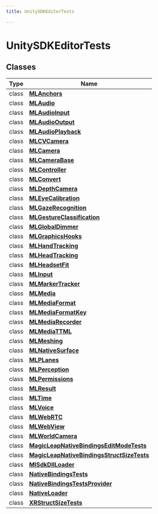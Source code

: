 ```yaml
---
title: UnitySDKEditorTests

---
```


# UnitySDKEditorTests





## Classes

| Type               | Name           |
| -------------- | -------------- |
| class | **[MLAnchors](/versioned_docs/version-31-Aug-2023/unity-api/api/UnitySDKEditorTests/UnitySDKEditorTests.MLAnchors.md)**  |
| class | **[MLAudio](/versioned_docs/version-31-Aug-2023/unity-api/api/UnitySDKEditorTests/UnitySDKEditorTests.MLAudio.md)**  |
| class | **[MLAudioInput](/versioned_docs/version-31-Aug-2023/unity-api/api/UnitySDKEditorTests/UnitySDKEditorTests.MLAudioInput.md)**  |
| class | **[MLAudioOutput](/versioned_docs/version-31-Aug-2023/unity-api/api/UnitySDKEditorTests/UnitySDKEditorTests.MLAudioOutput.md)**  |
| class | **[MLAudioPlayback](/versioned_docs/version-31-Aug-2023/unity-api/api/UnitySDKEditorTests/UnitySDKEditorTests.MLAudioPlayback.md)**  |
| class | **[MLCVCamera](/versioned_docs/version-31-Aug-2023/unity-api/api/UnitySDKEditorTests/UnitySDKEditorTests.MLCVCamera.md)**  |
| class | **[MLCamera](/versioned_docs/version-31-Aug-2023/unity-api/api/UnitySDKEditorTests/MLCamera/UnitySDKEditorTests.MLCamera.md)**  |
| class | **[MLCameraBase](/versioned_docs/version-31-Aug-2023/unity-api/api/UnitySDKEditorTests/UnitySDKEditorTests.MLCameraBase.md)**  |
| class | **[MLController](/versioned_docs/version-31-Aug-2023/unity-api/api/UnitySDKEditorTests/UnitySDKEditorTests.MLController.md)**  |
| class | **[MLConvert](/versioned_docs/version-31-Aug-2023/unity-api/api/UnitySDKEditorTests/UnitySDKEditorTests.MLConvert.md)**  |
| class | **[MLDepthCamera](/versioned_docs/version-31-Aug-2023/unity-api/api/UnitySDKEditorTests/UnitySDKEditorTests.MLDepthCamera.md)**  |
| class | **[MLEyeCalibration](/versioned_docs/version-31-Aug-2023/unity-api/api/UnitySDKEditorTests/UnitySDKEditorTests.MLEyeCalibration.md)**  |
| class | **[MLGazeRecognition](/versioned_docs/version-31-Aug-2023/unity-api/api/UnitySDKEditorTests/UnitySDKEditorTests.MLGazeRecognition.md)**  |
| class | **[MLGestureClassification](/versioned_docs/version-31-Aug-2023/unity-api/api/UnitySDKEditorTests/UnitySDKEditorTests.MLGestureClassification.md)**  |
| class | **[MLGlobalDimmer](/versioned_docs/version-31-Aug-2023/unity-api/api/UnitySDKEditorTests/UnitySDKEditorTests.MLGlobalDimmer.md)**  |
| class | **[MLGraphicsHooks](/versioned_docs/version-31-Aug-2023/unity-api/api/UnitySDKEditorTests/UnitySDKEditorTests.MLGraphicsHooks.md)**  |
| class | **[MLHandTracking](/versioned_docs/version-31-Aug-2023/unity-api/api/UnitySDKEditorTests/UnitySDKEditorTests.MLHandTracking.md)**  |
| class | **[MLHeadTracking](/versioned_docs/version-31-Aug-2023/unity-api/api/UnitySDKEditorTests/UnitySDKEditorTests.MLHeadTracking.md)**  |
| class | **[MLHeadsetFit](/versioned_docs/version-31-Aug-2023/unity-api/api/UnitySDKEditorTests/UnitySDKEditorTests.MLHeadsetFit.md)**  |
| class | **[MLInput](/versioned_docs/version-31-Aug-2023/unity-api/api/UnitySDKEditorTests/UnitySDKEditorTests.MLInput.md)**  |
| class | **[MLMarkerTracker](/versioned_docs/version-31-Aug-2023/unity-api/api/UnitySDKEditorTests/UnitySDKEditorTests.MLMarkerTracker.md)**  |
| class | **[MLMedia](/versioned_docs/version-31-Aug-2023/unity-api/api/UnitySDKEditorTests/MLMedia/UnitySDKEditorTests.MLMedia.md)**  |
| class | **[MLMediaFormat](/versioned_docs/version-31-Aug-2023/unity-api/api/UnitySDKEditorTests/UnitySDKEditorTests.MLMediaFormat.md)**  |
| class | **[MLMediaFormatKey](/versioned_docs/version-31-Aug-2023/unity-api/api/UnitySDKEditorTests/UnitySDKEditorTests.MLMediaFormatKey.md)**  |
| class | **[MLMediaRecorder](/versioned_docs/version-31-Aug-2023/unity-api/api/UnitySDKEditorTests/UnitySDKEditorTests.MLMediaRecorder.md)**  |
| class | **[MLMediaTTML](/versioned_docs/version-31-Aug-2023/unity-api/api/UnitySDKEditorTests/UnitySDKEditorTests.MLMediaTTML.md)**  |
| class | **[MLMeshing](/versioned_docs/version-31-Aug-2023/unity-api/api/UnitySDKEditorTests/UnitySDKEditorTests.MLMeshing.md)**  |
| class | **[MLNativeSurface](/versioned_docs/version-31-Aug-2023/unity-api/api/UnitySDKEditorTests/UnitySDKEditorTests.MLNativeSurface.md)**  |
| class | **[MLPLanes](/versioned_docs/version-31-Aug-2023/unity-api/api/UnitySDKEditorTests/UnitySDKEditorTests.MLPLanes.md)**  |
| class | **[MLPerception](/versioned_docs/version-31-Aug-2023/unity-api/api/UnitySDKEditorTests/UnitySDKEditorTests.MLPerception.md)**  |
| class | **[MLPermissions](/versioned_docs/version-31-Aug-2023/unity-api/api/UnitySDKEditorTests/UnitySDKEditorTests.MLPermissions.md)**  |
| class | **[MLResult](/versioned_docs/version-31-Aug-2023/unity-api/api/UnitySDKEditorTests/UnitySDKEditorTests.MLResult.md)**  |
| class | **[MLTime](/versioned_docs/version-31-Aug-2023/unity-api/api/UnitySDKEditorTests/UnitySDKEditorTests.MLTime.md)**  |
| class | **[MLVoice](/versioned_docs/version-31-Aug-2023/unity-api/api/UnitySDKEditorTests/UnitySDKEditorTests.MLVoice.md)**  |
| class | **[MLWebRTC](/versioned_docs/version-31-Aug-2023/unity-api/api/UnitySDKEditorTests/MLWebRTC/UnitySDKEditorTests.MLWebRTC.md)**  |
| class | **[MLWebView](/versioned_docs/version-31-Aug-2023/unity-api/api/UnitySDKEditorTests/UnitySDKEditorTests.MLWebView.md)**  |
| class | **[MLWorldCamera](/versioned_docs/version-31-Aug-2023/unity-api/api/UnitySDKEditorTests/UnitySDKEditorTests.MLWorldCamera.md)**  |
| class | **[MagicLeapNativeBindingsEditModeTests](/versioned_docs/version-31-Aug-2023/unity-api/api/UnitySDKEditorTests/UnitySDKEditorTests.MagicLeapNativeBindingsEditModeTests.md)**  |
| class | **[MagicLeapNativeBindingsStructSizeTests](/versioned_docs/version-31-Aug-2023/unity-api/api/UnitySDKEditorTests/UnitySDKEditorTests.MagicLeapNativeBindingsStructSizeTests.md)**  |
| class | **[MlSdkDllLoader](/versioned_docs/version-31-Aug-2023/unity-api/api/UnitySDKEditorTests/UnitySDKEditorTests.MlSdkDllLoader.md)**  |
| class | **[NativeBindingsTests](/versioned_docs/version-31-Aug-2023/unity-api/api/UnitySDKEditorTests/UnitySDKEditorTests.NativeBindingsTests.md)**  |
| class | **[NativeBindingsTestsProvider](/versioned_docs/version-31-Aug-2023/unity-api/api/UnitySDKEditorTests/UnitySDKEditorTests.NativeBindingsTestsProvider.md)**  |
| class | **[NativeLoader](/versioned_docs/version-31-Aug-2023/unity-api/api/UnitySDKEditorTests/UnitySDKEditorTests.NativeLoader.md)**  |
| class | **[XRStructSizeTests](/versioned_docs/version-31-Aug-2023/unity-api/api/UnitySDKEditorTests/UnitySDKEditorTests.XRStructSizeTests.md)**  |








